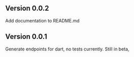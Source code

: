 ## Version 0.0.2

Add documentation to README.md

## Version 0.0.1

Generate endpoints for dart, no tests currently. Still in beta,

